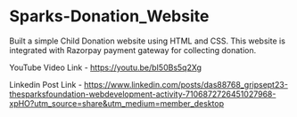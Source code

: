 # Sparks-Donation_Website

Built a simple Child Donation website using HTML and CSS. This website is integrated with Razorpay payment gateway for collecting donation.

YouTube Video Link - https://youtu.be/bI50Bs5q2Xg

Linkedin Post Link - https://www.linkedin.com/posts/das88768_gripsept23-thesparksfoundation-webdevelopment-activity-7106872726451027968-xpHO?utm_source=share&utm_medium=member_desktop
